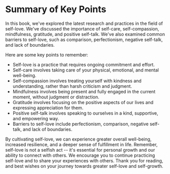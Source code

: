 Summary of Key Points
=================================

In this book, we've explored the latest research and practices in the field of self-love. We've discussed the importance of self-care, self-compassion, mindfulness, gratitude, and positive self-talk. We've also examined common barriers to self-love, such as comparison, perfectionism, negative self-talk, and lack of boundaries.

Here are some key points to remember:

* Self-love is a practice that requires ongoing commitment and effort.
* Self-care involves taking care of your physical, emotional, and mental well-being.
* Self-compassion involves treating yourself with kindness and understanding, rather than harsh criticism and judgment.
* Mindfulness involves being present and fully engaged in the current moment, without judgment or distraction.
* Gratitude involves focusing on the positive aspects of our lives and expressing appreciation for them.
* Positive self-talk involves speaking to ourselves in a kind, supportive, and empowering way.
* Barriers to self-love include perfectionism, comparison, negative self-talk, and lack of boundaries.

By cultivating self-love, we can experience greater overall well-being, increased resilience, and a deeper sense of fulfillment in life. Remember, self-love is not a selfish act -- it's essential for personal growth and our ability to connect with others. We encourage you to continue practicing self-love and to share your experiences with others. Thank you for reading, and best wishes on your journey towards greater self-love and self-growth.
